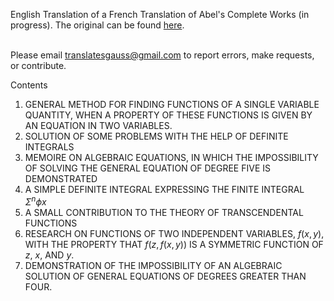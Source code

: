 English Translation of a French Translation of Abel's Complete Works (in progress).  The original can be found <a href="https://archive.org/details/117742591">here</a>. <br><br>

Please email translatesgauss@gmail.com to report errors, make requests, or contribute. 

Contents

1. GENERAL METHOD FOR FINDING FUNCTIONS OF A SINGLE VARIABLE
QUANTITY, WHEN A PROPERTY OF THESE FUNCTIONS IS GIVEN BY AN
EQUATION IN TWO VARIABLES.
2. SOLUTION OF SOME PROBLEMS WITH THE HELP OF DEFINITE INTEGRALS
3. MEMOIRE ON ALGEBRAIC EQUATIONS, IN WHICH THE IMPOSSIBILITY OF
SOLVING THE GENERAL EQUATION OF DEGREE FIVE IS DEMONSTRATED
4. A SIMPLE DEFINITE INTEGRAL EXPRESSING THE FINITE INTEGRAL $\Sigma^n{\phi}x$
5. A SMALL CONTRIBUTION TO THE THEORY OF TRANSCENDENTAL FUNCTIONS
6. RESEARCH ON FUNCTIONS OF TWO INDEPENDENT VARIABLES, $f(x, y)$, WITH
THE PROPERTY THAT $f(z, f(x, y))$ IS A SYMMETRIC FUNCTION OF $z$, $x$, AND $y$.
7. DEMONSTRATION OF THE IMPOSSIBILITY OF AN ALGEBRAIC SOLUTION OF
GENERAL EQUATIONS OF DEGREES GREATER THAN FOUR.
 
